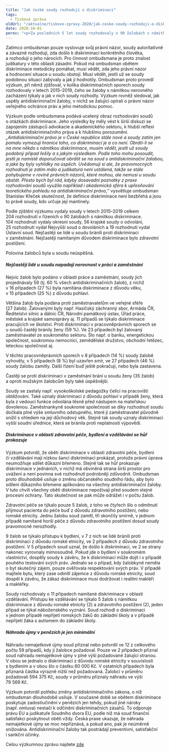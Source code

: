 ```yaml
---
title: "Jak české soudy rozhodují o diskriminaci"
tags:
  - Tisková zpráva
oldUrl: "/aktualne/tiskove-zpravy-2020/jak-ceske-soudy-rozhoduji-o-diskriminaci"
date: 2020-10-01
perex: "<p>Za posledních 5 let soudy rozhodovaly o 90 žalobách s námitkou diskriminace. Polovina žalobců byla neúspěšná. Výzkum ombudsmana ukázal, že nejčastěji lidé u soudu napadají diskriminaci v zaměstnání, a to především z důvodu věku a pohlaví. I když uspějí, české soudy jim přiznávají jen velmi nízké odškodnění.</p>"
---
```


<!-- imported from the old website -->

<p>Zatímco ombudsman pouze vyslovuje svůj právní názor, soudy autoritativně a závazně rozhodují, zda došlo k diskriminaci konkrétního člověka, a rozhodují o jeho nárocích. Pro činnost ombudsmana je proto znalost judikatury v této oblasti zásadní. Pokud má ombudsman obětem diskriminace metodicky pomáhat, musí vědět, zda jeho právní názor a hodnocení situace u soudu obstojí. Musí vědět, jestli už se soudy podobnou situací zabývaly a jak ji hodnotily. Ombudsman proto provedl výzkum, při němž zjišťoval, v kolika diskriminačních sporech soudy rozhodovaly v letech 2015–2019, čeho se žaloby s námitkou nerovného zacházení týkaly a jak v nich soudy rozhodly. Výzkum rovněž sledoval, jak uspěly antidiskriminační žaloby, v nichž se žalující opírali o právní názor veřejného ochránce práv a jeho metodickou pomoc.</p><p>Výzkum podle ombudsmana podává ucelený obraz rozhodování soudů o otázkách diskriminace. Jeho výsledky by měly vést k širší diskuzi se zapojením zástupců advokacie a akademického sektoru, k hlubší reflexi otázek antidiskriminačního práva a k hlubšímu porozumění. <i>„Antidiskriminační právo je v České republice stále nové a soudy zatím jen pomalu vymezují hranice toho, co diskriminací je a co není. Obrátí-li se na mne někdo s námitkou diskriminace, musím vědět, jestli už soudy podobný případ řešily a s jakým výsledkem. Podle toho mohu posoudit, jestli je namístě doporučovat obrátit se na soud s antidiskriminační žalobou, a jaké by byly vyhlídky na úspěch. Uvědomuji si ale, že pravomocných rozhodnutí je zatím málo a judikatura není ustálená, takže se stále pohybujeme v rovině právních názorů, které mohou, ale nemusí u soudu obstát. Přesto bych byl rád, kdyby dosavadní poznatky z praxe rozhodování soudů využila například i akademická sféra k upřesňování teoretického pohledu na antidiskriminační právo,“</i> vysvětluje ombudsman Stanislav Křeček skutečnost, že definice diskriminace není bezbřehá a jsou to právě soudy, kdo určuje její mantinely.</p><p>Podle zjištění výzkumu vydaly soudy v letech 2015–2019 celkem 204 rozhodnutí v řízeních o 90 žalobách s námitkou diskriminace. 104 rozhodnutí vydaly okresní soudy, 56 krajské soudy o odvolání, 25 rozhodnutí vydal Nejvyšší soud o dovoláních a 19 rozhodnutí vydal Ústavní soud. Nejčastěji se lidé u soudu bránili proti diskriminaci v zaměstnání. Nejčastěji namítaným důvodem diskriminace bylo zdravotní postižení.</p><p>Polovina žalobců byla u soudu neúspěšná.</p><h5>Nejčastěji lidé u soudu napadají nerovnost v práci a zaměstnání</h5><p>Nejvíc žalob bylo podáno v oblasti práce a zaměstnání, soudy jich projednávaly 59 (tj. 60 % všech antidiskriminačních žalob), z nichž v 16 případech (27 %) byla namítána diskriminace z důvodu věku, v 15 případech (25 %) z důvodu pohlaví. </p><p>Většina žalob byla podána proti zaměstnavatelům ve veřejné sféře (27 žalob). Žalovanými byly např. Hasičský záchranný sbor, Armáda ČR, Ředitelství silnic a dálnic ČR, Národní památkový ústav, Úřad práce, městské a krajské samosprávy aj. 11 případů se týkalo diskriminace pracujících ve školství. Proti diskriminaci v pracovněprávních sporech se u soudů častěji bránily ženy (59 %). Ve 23 případech byl žalovaný zaměstnavatel ze soukromého sektoru. Šlo např. o banku, energetickou společnost, soukromou nemocnici, zemědělské družstvo, obchodní řetězec, leteckou společnost aj. </p><p>V těchto pracovněprávních sporech v 8 případech (14 %) soudy žalobě vyhověly, v 5 případech (8 %) byl uzavřen smír, ve 27 případech (46 %) soudy žalobu zamítly. Další řízení buď ještě pokračují, nebo byla zastavena. </p><p>Častěji se proti diskriminaci v zaměstnání brání u soudu ženy (35 žalob) a oproti mužským žalobcům byly také úspěšnější.</p><p>Soudy se zastaly např. vysokoškolské pedagožky čelící na pracovišti obtěžování. Také uznaly diskriminaci z důvodu pohlaví v případě ženy, která byla z vedoucí funkce odvolána těsně před nástupem na mateřskou dovolenou. Zaměstnankyně soukromé společnosti se díky rozhodnutí soudu dočkala plné výše smluvního odstupného, které jí zaměstnavatel původně snížil s ohledem na její důchodový věk. Stejně tak soudy uznaly diskriminaci vyšší soudní úřednice, která se bránila proti neplatnosti výpovědi.</p><h5>Diskriminace v oblasti zdravotní péče, bydlení a vzdělávání se hůř prokazuje</h5><p>Výzkum potvrdil, že oběti diskriminace v oblasti zdravotní péče, bydlení či vzdělávání mají nízkou šanci diskriminaci prokázat, protože právní úprava neumožňuje sdílet důkazní břemeno. Stejně tak se hůř prokazuje diskriminace v jednáních, v nichž má obviněná strana širší prostor pro uvážení a není povinna své rozhodnutí podrobněji zdůvodnit. Ombudsman proto dlouhodobě usiluje o změnu občanského soudního řádu, aby bylo sdílení důkazního břemene aplikováno na všechny antidiskriminační žaloby. V tuto chvíli všechny oběti diskriminace nepožívají před soudem stejné procesní ochrany. Tato skutečnost se pak může odrážet i v počtu žalob.</p><p>Zdravotní péče se týkalo pouze 5 žalob, z toho ve čtyřech šlo o odmítnutí přijmout pacienta do péče buď z důvodu zdravotního postižení, nebo romské etnicity. Jednu žalobu soud zamítl, tři skončily smírně, v jednom případě namítané horší péče z důvodu zdravotního postižení dosud soudy pravomocně nerozhodly.</p><p>9 žalob se týkalo přístupu k bydlení, v 7 z nich se lidé bránili proti diskriminaci z důvodu romské etnicity, ve 2 případech z důvodu zdravotního postižení. V 5 případech soud uznal, že došlo k diskriminaci, ve 2 se strany nakonec vyrovnaly mimosoudně. Pokud jde o bydlení v soukromém vlastnictví, dospěly soudy k závěru, že k diskriminaci může dojít i v případě pouhého testování svých práv. Jednalo se o případ, kdy žalobkyně neměla o byt skutečný zájem, pouze ověřovala respektování svých práv. V případě majitele bytu, který zase odmítl zájemce z důvodu romské etnicity, soud dospěl k závěru, že zákaz diskriminace musí dodržovat i realitní makléři a makléřky.</p><p>Soudy rozhodovaly o 11 případech namítané diskriminace v oblasti vzdělávání. Přístupu ke vzdělávání se týkalo 5 žalob s námitkou diskriminace z důvodu romské etnicity (2) a zdravotního postižení (2), jeden případ se týkal náboženského vyznání. Soud rozhodl o diskriminaci v jednom případě nepřijetí romských žáků do základní školy a v případě nepřijetí žáka s autismem do základní školy.</p><h5>Náhrada újmy v penězích je jen minimální</h5><p>Náhradu nemajetkové újmy soud přiznal nebo potvrdil ve 12 z celkového počtu 59 případů, kdy ji žalobce požadoval. Pouze ve 2 případech přiznal soud náhradu nemajetkové újmy v plné výši požadované žalující stranou. V obou se jednalo o diskriminaci z důvodu romské etnicity v souvislosti s bydlením a v obou šlo o částku 60 000 Kč. V ostatních případech byla přiznaná částka výrazně nižší než požadovaná. Žalobci v průměru požadovali 594 375 Kč, soudy v průměru přiznaly náhradu ve výši 79 569 Kč.</p> <p>Výzkum potvrdil potřebu změny antidiskriminačního zákona, o níž ombudsman dlouhodobě usiluje. V současné době se obětem diskriminace poskytuje zadostiučinění v penězích jen tehdy, pokud jiné nároky (např. omluva) nestačí k odčinění diskriminačních zásahů. To odporuje právu EU a judikatuře Soudního dvora EU, podle níž má soud finanční satisfakci poskytnout oběti vždy. Česká praxe ukazuje, že náhrada nemajetkové újmy se moc nepřiznává, a pokud ano, pak je neúměrně snižována. Antidiskriminační žaloby tak postrádají preventivní, satisfakční i sankční účinky.</p><p></p><p>Celou výzkumnou zprávu najdete <a href="/uploads-import/DISKRIMINACE/Vyzkum/2020-vyzkum_judikatura-DIS.pdf" target="_blank">zde</a></p>
